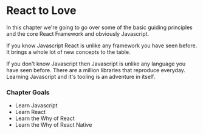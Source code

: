 # React to Love

In this chapter we're going to go over some of the basic guiding principles and the core React Framework and obviously Javascript.

If you know Javascript React is unlike any framework you have seen before. It brings a whole lot of new concepts to the table.

If you don't know Javascript then Javascript is unlike any language you have seen before. There are a million libraries that reproduce everyday. Learning Javascript and it's tooling is an adventure in itself.

### Chapter Goals
* Learn Javascript
* Learn React
* Learn the Why of React
* Learn the Why of React Native